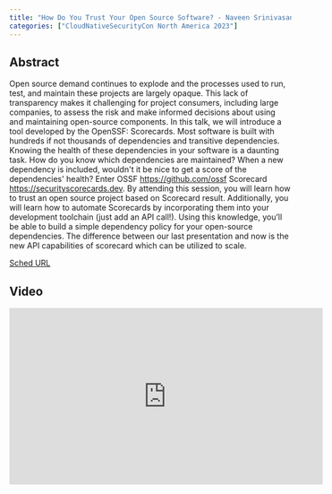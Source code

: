 ```yaml
---
title: "How Do You Trust Your Open Source Software? - Naveen Srinivasan, Endor Labs & Brian Russell, Google"
categories: ["CloudNativeSecurityCon North America 2023"]
---
```


## Abstract

Open source demand continues to explode and the processes used to run, test, and maintain these projects are largely opaque. This lack of transparency makes it challenging for project consumers, including large companies, to assess the risk and make informed decisions about using and maintaining open-source components. In this talk, we will introduce a tool developed by the OpenSSF: Scorecards. Most software is built with hundreds if not thousands of dependencies and transitive dependencies. Knowing the health of these dependencies in your software is a daunting task. How do you know which dependencies are maintained? When a new dependency is included, wouldn't it be nice to get a score of the dependencies' health? Enter OSSF https://github.com/ossf Scorecard https://securityscorecards.dev. By attending this session, you will learn how to trust an open source project based on Scorecard result. Additionally, you will learn how to automate Scorecards by incorporating them into your development toolchain (just add an API call!). Using this knowledge, you’ll be able to build a simple dependency policy for your open-source dependencies. The difference between our last presentation and now is the new API capabilities of scorecard which can be utilized to scale.

[Sched URL](https://cloudnativesecurityconna23.sched.com/event/bdf661d78b882c9f4d371e8be4d8c0b2)

## Video

<iframe width='560' height='315' src='https://www.youtube.com/embed/0b9avFup0LY' frameborder='0' allow='accelerometer; autoplay; encrypted-media; gyroscope; picture-in-picture' allowfullscreen></iframe>
